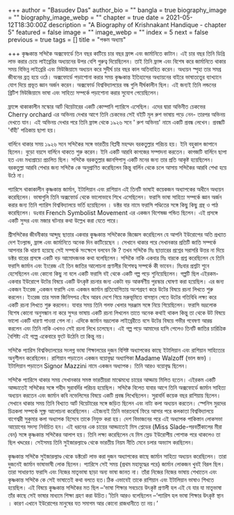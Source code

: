 +++
author = "Basudev Das"
author_bio = ""
bangla = true
biography_image = ""
biography_image_webp = ""
chapter = true
date = 2021-05-12T18:30:00Z
description = "A Biography of Krishnakant Handique - chapter 5"
featured = false
image = ""
image_webp = ""
index = 5
next = false
previous = true
tags = []
title = "পঞ্চম অধ্যায়"

+++
কৃষ্ণকান্ত সন্দিকৈ অক্সফোর্ডে তিন বছর কাটিয়ে চার বছর ফ্রান্স এবং জার্মানিতে কাটান। এই চার বছর তিনি ডিগ্রি লাভ করার চেয়ে লাইব্রেরির অধ্যয়নের উপর বেশি গুরুত্ব দিয়েছিলেন। তাই তিনি ফ্রান্স এবং বিশেষ করে জার্মানিতে থাকার সময় বিভিন্ন লাইব্রেরি এবং মিউজিয়ামে অধ্যয়ন করে সুদীর্ঘ চার বছর কাল অতিবাহিত করেন। অধ্যয়ন স্পৃহা তার সমগ্র জীবনের ব্রত্ হয়ে ওঠে। অক্সফোর্ডে পড়াশোনা করার সময় কৃষ্ণকান্ত ইতিহাসের অধ্যায়নের বাইরে ভাষাতত্ত্বের ব‍্যাখ্যানে যোগ দিয়ে প্রভূত জ্ঞান অর্জন করেন। অক্সফোর্ড বিশ্ববিদ্যালয়ের বন্ধ গুলি দীর্ঘকালীন ছিল। এই জন্যই তিনি লন্ডনের ব্রিটিশ মিউজিয়ামে ভাষা এবং সাহিত্য সম্পর্কে পড়াশোনা করার সুযোগ পেয়েছিলেন।

ফ্ৰান্সে থাকাকালীন মস্কোর আর্ট থিয়েটারের একটি কোম্পানি প্যারিসে এসেছিল। এদের দ্বারা অভিনীত চেকভের Cherry orchard এর অভিনয় দেখার আগে তিনি চেকভের সেই বইটি মূল রুশ ভাষায় পড়ে নেন- তারপর অভিনয় দেখতে যান। এই অভিনয় দেখার পরে তিনি ফ্রান্স থেকে ১৯২৬ সনে ' রুশ অভিনয়' নামে একটি প্রবন্ধ লেখেন। প্রবন্ধটি 'বাঁহী' পত্রিকায় ছাপা হয়।

বার্লিনে থাকার সময় ১৯২৬ সনে সন্দিকৈর সঙ্গে ভারতীয় বিপ্লবী মহম্মদ বরকতুল্লার পরিচয় হয়। ইনি বহুকাল জাপানে ছিলেন। বুড়ো বয়সে বার্লিনে থাকতে শুরু করেন। ইনি একটি আরবি কাগজের সম্পাদনা করতেন। কাগজটি বার্লিনে ছাপা হত এবং মধ্যপ্রাচ্যে প্রচলিত ছিল। সন্দিকৈ বরকতুল্লার জ্ঞানপিপাসু একটি মনের জন্য তার প্রতি আকৃষ্ট হয়েছিলেন। বরকতুল্লা আরবি শেখার জন্য সন্দিকৈ কে অনুপ্রাণিত করেছিলেন কিন্তু বার্লিন থেকে চলে আসায় সন্দিকৈর আরবি শেখা হয়ে উঠে না।

প্যারিসে থাকাকালীন কৃষ্ণকান্ত জার্মান, ইটালিয়ান এবং রাশিয়ান এই তিনটি ভাষাই কয়েকজন অধ্যাপকের অধীনে অধ্যয়ন করেছিলেন। ভাষাগুলি তিনি অক্সফোর্ড থেকে ভালোভাবে শিখে এসেছিলেন। ফরাসি ভাষা সাহিত্য সম্পর্কে জ্ঞান অর্জন করার জন্য তিনি প্যারিস বিশ্ববিদ্যালয়ে ভর্তি হয়েছিলেন । ডক্টর বার নামে ফরাসি পণ্ডিতের সঙ্গে কিছু কিছু গ্রন্থ ও পাঠ করেছিলেন। ডঃবার French Symbolist Movement এর একজন বিশেষজ্ঞ পন্ডিত ছিলেন। এই প্রসঙ্গে একটি সুন্দর এবং মজার ঘটনার কথা উল্লেখ করা যেতে পারে।

শ্রীসন্দিকৈর জীবনীকার আব্দুছ ছাত্তার একবার কৃ্ষ্ণকান্ত সন্দিকৈকে জিজ্ঞেস করেছিলেন যে আপনি ইউরোপের অতি প্রখ্যাত দেশ ইংল্যান্ড, ফ্রান্স এবং জার্মানিতে অনেক দিন কাটিয়েছেন । সেখানে থাকার পরে সেখানকার প্রতিটি জাতি সম্পর্কে আপনার কি ধারণা হয়েছে সেই সম্পর্কে সংক্ষেপে বলবেন কি ? তখন সন্দিকৈ মিঃ ছাত্তারের প্রশ্নের সরাসরি উত্তর না দিয়ে ডক্টর বারের প্রসঙ্গে একটি বড় আমোদজনক কথা বলেছিলেন। সন্দিকৈ নাকি একবার মিঃ বারকে প্রশ্ন করেছিলেন যে তিনি ফরাসি জার্মান এবং ইংরেজ এই তিন জাতির আলোচনা প্রণালীর বিশেষত্ব সম্পর্কে কী ভাবেন। মিঃবার প্রশ্নটা শুনে হেসেছিলেন এবং কোনো কিছু না বলে একটি ফরাসি বই থেকে একটি গল্প পড়ে শুনিয়েছিলেন। গল্পটি ছিল এইরকম- একবার ইউরোপে উটের বিষয়ে একটি উৎকৃষ্ট রচনার জন্য একটা বড় আকর্ষণীয় পুরস্কার ঘোষণা করা হয়েছিল। এর জন্য একজন ইংরেজ ,একজন ফরাসি এবং একজন জার্মান প্রতিযোগিতায় অংশগ্রহণ করে উটের বিষয়ে রচনা লিখতে শুরু করলেন। ইংরেজ তার সমস্ত জিনিসপত্র বেঁধে আরব দেশে গিয়ে মরুভূমিতে বাসস্থান পেতে উটের গতিবিধি লক্ষ্য করে একটি রচনা লিখতে শুরু করলেন। যাবার সময় তিনি গলফ খেলার সরঞ্জাম সঙ্গে নিয়ে গিয়েছিলেন। ফরাসি ভদ্রলোক বিশেষ কোনো অনুসন্ধান না করে সুন্দর ভাষায় একটি রচনা লিখলেন তাতে অনেক কথাই থাকল কিন্তু তা থেকে উট বিষয়ে ভালো একটি ধারণা পাওয়া গেল না। এদিকে জার্মান ভদ্রলোক লাইব্রেরীতে বসে উটের বিষয়ে গভীর গবেষণা আরম্ভ করলেন এবং তিনি নাকি এখনও সেই রচনা লিখে চলেছেন। এই গল্প পড়ে আমাদের হাসি পেলেও তিনটি জাতির চারিত্রিক বৈশিষ্ট্য এই গল্পে একেবারে ফুটে উঠেনি তা কিন্তু নয়।

সন্দিকৈ প্যারিস বিশ্ববিদ্যালয়ের সংলগ্ন ভাষা শিক্ষালয়ের দুজন বিশিষ্ট অধ্যাপকের কাছে ইটালিয়ান এবং রাশিয়ান সাহিত্যের অনুশীলন করেছিলেন। রাশিয়ান পড়াতেন একজন বয়োবৃদ্ধা অধ্যাপিকা Madame Walzoff (ভাল জভ) । ইটালিয়ান পড়াতেন Signor Mazzini নামে একজন অধ্যাপক। তিনি আরও বয়োবৃদ্ধ ছিলেন।

সন্দিকৈ প্যারিসে থাকার সময় সেখানকার সমস্ত ভারতীয়রা মাঝেমধ্যে চায়ের আড্ডায় মিলিত হতেন। এইরকম একটি আড্ডাতেই সন্দিকৈর সঙ্গে শহীদ সুরাবর্দির পরিচয় হয়েছিল। সন্দিকৈ বিলেত যাবার আগে তিনি অক্সফোৰ্ডে জার্মান সাহিত্য অধ্যয়ন করতেন এবং জার্মান কবি নভেলিসের বিষয়ে একটি প্রবন্ধ লিখেছিলেন। সুরাবর্দি কয়েক বছর রাশিয়ায় ছিলেন। সেখানে থাকার সময় তিনি বিখ্যাত আর্ট থিয়েটারের সঙ্গে জড়িত ছিলেন এবং নাট্য কলা অধ্যয়ন করতেন। স্পেনিস মুরদের চিত্রকলা সম্পর্কে সূক্ষ্ণ আলোচনা করেছিলেন। এইজন্যই তিনি ভারতবর্ষে ফিরে আসার পরে কলকাতা বিশ্ববিদ্যালয়ে বাগেশ্বরী সুকুমার কলা অধ্যাপক হিসেবে তাকে নিযুক্ত করা হয়। দেশ বিভাজনের পরে এই অধ্যাপক পাকিস্তান লোকসভা আয়োগের সদস্য নির্বাচিত হন। এই ধরনের এক চায়ের আড্ডাতেই মিস শ্লেডের (Miss Slade-পরবর্তীকালের মীরা বেন) সঙ্গে কৃষ্ণকান্ত সন্দিকৈর আলাপ হয়। তিনি লক্ষ্য করেছিলেন যে মিস স্লেড ইউরোপীয় পোশাক পরে থাকলেও তা ছিল খদ্দরের। সেইসময় তিনি সুইজারল্যাণ্ডে থেকে ভারতীয় নিয়ম নীতি মেনে চলার অভ্যাস করছিলেন।

কৃষ্ণকান্ত সন্দিকৈ সুইজারল্যাণ্ড থেকে ডক্টরেট লাভ করা দুজন অধ্যাপকের কাছে জার্মান সাহিত্য অধ্যয়ন করেছিলেন। তারা দুজনেই জার্মান ভাষাভাষী লোক ছিলেন। প্যারিসে সেই সময় (প্রথম মহাযুদ্ধের পরে) জার্মান লোকজন খুবই বিরল ছিল। তারা সাধারণত ফরাসি এবং নিজের মাতৃভাষা ছাড়া অন্য ভাষা জানত না। তাঁরা নিজের নিজের ভাষায় শেখাতেন এবং কৃষ্ণকান্ত সন্দিকৈ কে সেই ভাষাতেই কথা বলতে হত।ঠিক এভাবেই তাকে রাশিয়ান এবং ইটালিয়ান ভাষাও শিখতে হয়েছিল। এই বিষয়ে কৃ্ষ্ণকান্ত সন্দিকৈর মত ছিল –‘ভাষা শিক্ষার সবচেয়ে উৎকৃষ্ট প্রণালী হল এই যে যার যা মাতৃভাষা তাঁর কাছে সেই ভাষার মাধ্যমে শিক্ষা গ্রহণ করা উচিত।’তিনি আরও বলেছিলেন –‘প্যারিস হল ভাষা শিক্ষার উৎকৃষ্ট স্থান । কারণ এখানে ইউরোপের মানুষের যত সমাগম আর কোনো রাজধানীতে তা নয়।’